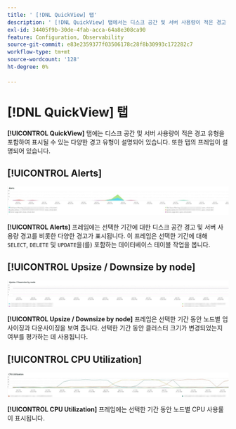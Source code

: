 ```yaml
---
title: ' [!DNL QuickView] 탭'
description: ' [!DNL QuickView] 탭에서는 디스크 공간 및 서버 사용량이 적은 경고 유형을 포함하여 표시되는 다양한 경고 유형에 대해 설명합니다.'
exl-id: 34405f9b-30de-4fab-acca-64a8e308ca90
feature: Configuration, Observability
source-git-commit: e83e2359377f03506178c28f8b30993c172282c7
workflow-type: tm+mt
source-wordcount: '128'
ht-degree: 0%

---
```


# [!DNL QuickView] 탭

**[!UICONTROL QuickView]** 탭에는 디스크 공간 및 서버 사용량이 적은 경고 유형을 포함하여 표시될 수 있는 다양한 경고 유형이 설명되어 있습니다. 또한 탭의 프레임이 설명되어 있습니다.

## [!UICONTROL Alerts]

![경고](../../assets/tools/observation-for-adobe-commerce/quickview_alerts.jpg)

**[!UICONTROL Alerts]** 프레임에는 선택한 기간에 대한 디스크 공간 경고 및 서버 사용량 경고를 비롯한 다양한 경고가 표시됩니다. 이 프레임은 선택한 기간에 대해 `SELECT`, `DELETE` 및 `UPDATE`을(를) 포함하는 데이터베이스 테이블 작업을 봅니다.

## [!UICONTROL Upsize / Downsize by node]

![노드별 업사이즈/다운사이즈](../../assets/tools/observation-for-adobe-commerce/quickview_upsize_by_node.jpg)

**[!UICONTROL Upsize / Downsize by node]** 프레임은 선택한 기간 동안 노드별 업사이징과 다운사이징을 보여 줍니다. 선택한 기간 동안 클러스터 크기가 변경되었는지 여부를 평가하는 데 사용됩니다.

## [!UICONTROL CPU Utilization]

![CPU 사용률](../../assets/tools/observation-for-adobe-commerce/quickview_cpu.jpg)

**[!UICONTROL CPU Utilization]** 프레임에는 선택한 기간 동안 노드별 CPU 사용률이 표시됩니다.
